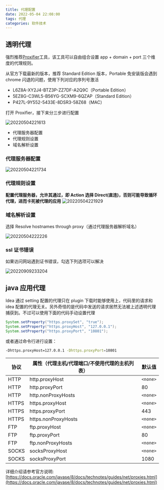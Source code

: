 ```yaml
---
title: 代理配置
date: 2022-05-04 22:08:00
tags: 代理
categories: 软件技术
---
```


## 透明代理

强烈推荐[Proxifier](http://www.proxifier.com)工具，该工具可以自由组合设置 app + domain + port 三个维度的代理规则。

从官方下载最新的版本，推荐 Standard Edition 版本，Portable 免安装版会遇到 chrome 闪退的问题，使用下列对应的序列号激活

- L6Z8A-XY2J4-BTZ3P-ZZ7DF-A2Q9C（Portable Edition）
- 5EZ8G-C3WL5-B56YG-SCXM9-6QZAP（Standard Edition）
- P427L-9Y552-5433E-8DSR3-58Z68（MAC）

打开 Proxifier，接下来分三步进行配置

![20220504221613](https://gcore.jsdelivr.net/gh/Nayacco/cdn@master/blog/20220504221613.png)

- 代理服务器配置
- 代理规则设置
- 域名解析设置

### 代理服务器配置

![20220504221734](https://gcore.jsdelivr.net/gh/Nayacco/cdn@master/blog/20220504221734.png)

### 代理规则设置

**配置代理服务器，允许其通过，即 Action 选择 Direct(直连)，否则可能导致循环代理，进而卡死被代理的应用**
![20220504221929](https://gcore.jsdelivr.net/gh/Nayacco/cdn@master/blog/20220504221929.png)

### 域名解析设置

选择 Resolve hostnames through proxy（通过代理服务器解析域名）

![20220504222226](https://gcore.jsdelivr.net/gh/Nayacco/cdn@master/blog/20220504222226.png)

### ssl 证书错误

如果访问网站遇到证书错误，勾选下列选项可以解决

![20220909233204](https://gcore.jsdelivr.net/gh/Nayacco/cdn@master/blog/20220909233204.png)

## java 应用代理

Idea 通过 setting 配置的代理只在 plugin 下载时能够使用上，代码里的请求和 idea 配置的代理无关。另外奇怪的是代码中发送的请求居然无法被上述透明代理捕获到。不过可以使用下面的代码手动设置代理

```java
System.setProperty("https.proxySet", "true");
System.setProperty("https.proxyHost", "127.0.0.1");
System.setProperty("https.proxyPort", "10801");
```

或者通过命令行进行设置：

```bash
-Dhttps.proxyHost=127.0.0.1 -Dhttps.proxyPort=10801
```

| 协议  | 属性（代理主机/代理端口/不使用代理的主机列表） | 默认值   |
| ----- | ---------------------------------------------- | -------- |
| HTTP  | http.proxyHost                                 | `<none>` |
| HTTP  | http.proxyPort                                 | 80       |
| HTTP  | http.nonProxyHosts                             | `<none>` |
| HTTPS | https.proxyHost                                | `<none>` |
| HTTPS | https.proxyPort                                | 443      |
| HTTPS | https.nonProxyHosts                            | `<none>` |
| FTP   | ftp.proxyHost                                  | `<none>` |
| FTP   | ftp.proxyPort                                  | 80       |
| FTP   | ftp.nonProxyHosts                              | `<none>` |
| SOCKS | socksProxyHost                                 | `<none>` |
| SOCKS | socksProxyPort                                 | 1080     |

详细介绍请参考官方说明: [https://docs.oracle.com/javase/8/docs/technotes/guides/net/proxies.html](https://docs.oracle.com/javase/8/docs/technotes/guides/net/proxies.html)
